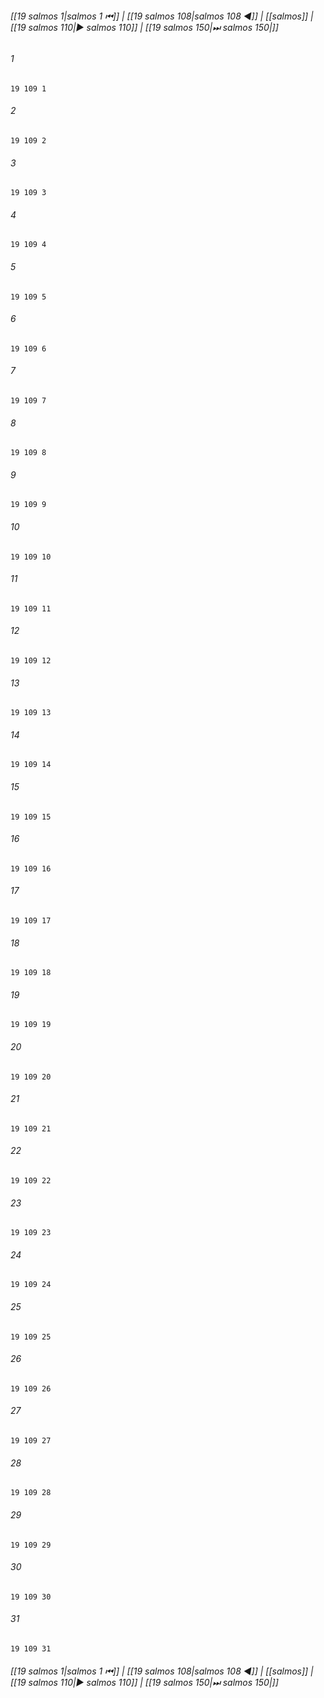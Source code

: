 
###### [[19 salmos 1|salmos 1 ⏮]] | [[19 salmos 108|salmos 108 ◀]] | [[salmos]] | [[19 salmos 110|▶ salmos 110]] | [[19 salmos 150|⏭ salmos 150|]]

###### 1
``` verse
19 109 1 
```
###### 2
``` verse
19 109 2 
```
###### 3
``` verse
19 109 3 
```
###### 4
``` verse
19 109 4 
```
###### 5
``` verse
19 109 5 
```
###### 6
``` verse
19 109 6 
```
###### 7
``` verse
19 109 7 
```
###### 8
``` verse
19 109 8 
```
###### 9
``` verse
19 109 9 
```
###### 10
``` verse
19 109 10 
```
###### 11
``` verse
19 109 11 
```
###### 12
``` verse
19 109 12 
```
###### 13
``` verse
19 109 13 
```
###### 14
``` verse
19 109 14 
```
###### 15
``` verse
19 109 15 
```
###### 16
``` verse
19 109 16 
```
###### 17
``` verse
19 109 17 
```
###### 18
``` verse
19 109 18 
```
###### 19
``` verse
19 109 19 
```
###### 20
``` verse
19 109 20 
```
###### 21
``` verse
19 109 21 
```
###### 22
``` verse
19 109 22 
```
###### 23
``` verse
19 109 23 
```
###### 24
``` verse
19 109 24 
```
###### 25
``` verse
19 109 25 
```
###### 26
``` verse
19 109 26 
```
###### 27
``` verse
19 109 27 
```
###### 28
``` verse
19 109 28 
```
###### 29
``` verse
19 109 29 
```
###### 30
``` verse
19 109 30 
```
###### 31
``` verse
19 109 31 
```

###### [[19 salmos 1|salmos 1 ⏮]] | [[19 salmos 108|salmos 108 ◀]] | [[salmos]] | [[19 salmos 110|▶ salmos 110]] | [[19 salmos 150|⏭ salmos 150|]]

